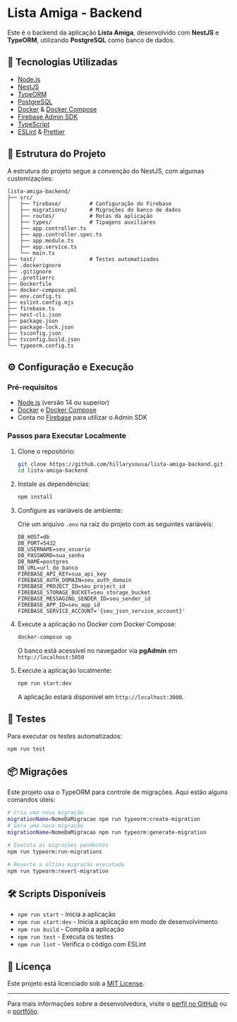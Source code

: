 # Lista Amiga - Backend

Este é o backend da aplicação **Lista Amiga**, desenvolvido com **NestJS** e **TypeORM**, utilizando **PostgreSQL** como banco de dados.

## 🚀 Tecnologias Utilizadas

- [Node.js](https://nodejs.org/)
- [NestJS](https://nestjs.com/)
- [TypeORM](https://typeorm.io/)
- [PostgreSQL](https://www.postgresql.org/)
- [Docker](https://www.docker.com/) & [Docker Compose](https://docs.docker.com/compose/)
- [Firebase Admin SDK](https://firebase.google.com/docs/admin/setup)
- [TypeScript](https://www.typescriptlang.org/)
- [ESLint](https://eslint.org/) & [Prettier](https://prettier.io/)

## 📁 Estrutura do Projeto

A estrutura do projeto segue a convenção do NestJS, com algumas customizações:

```
lista-amiga-backend/
├── src/
│   ├── firebase/         # Configuração do Firebase
│   ├── migrations/       # Migrações do banco de dados
│   ├── routes/           # Rotas da aplicação
│   ├── types/            # Tipagens auxiliares
│   ├── app.controller.ts
│   ├── app.controller.spec.ts
│   ├── app.module.ts
│   ├── app.service.ts
│   └── main.ts
├── test/                 # Testes automatizados
├── .dockerignore
├── .gitignore
├── .prettierrc
├── Dockerfile
├── docker-compose.yml
├── env.config.ts
├── eslint.config.mjs
├── firebase.ts
├── nest-cli.json
├── package.json
├── package-lock.json
├── tsconfig.json
├── tsconfig.build.json
└── typeorm.config.ts
```

## ⚙️ Configuração e Execução

### Pré-requisitos

- [Node.js](https://nodejs.org/) (versão 14 ou superior)
- [Docker](https://www.docker.com/) e [Docker Compose](https://docs.docker.com/compose/)
- Conta no [Firebase](https://firebase.google.com/) para utilizar o Admin SDK

### Passos para Executar Localmente

1. Clone o repositório:

   ```bash
   git clone https://github.com/hillarysousa/lista-amiga-backend.git
   cd lista-amiga-backend
   ```

2. Instale as dependências:

   ```bash
   npm install
   ```

3. Configure as variáveis de ambiente:

   Crie um arquivo `.env` na raiz do projeto com as seguintes variáveis:

   ```env
   DB_HOST=db
   DB_PORT=5432
   DB_USERNAME=seu_usuario
   DB_PASSWORD=sua_senha
   DB_NAME=postgres
   DB_URL=url_do_banco
   FIREBASE_API_KEY=sua_api_key
   FIREBASE_AUTH_DOMAIN=seu_auth_domain
   FIREBASE_PROJECT_ID=seu_project_id
   FIREBASE_STORAGE_BUCKET=seu_storage_bucket
   FIREBASE_MESSAGING_SENDER_ID=seu_sender_id
   FIREBASE_APP_ID=seu_app_id
   FIREBASE_SERVICE_ACCOUNT='{seu_json_service_account}'
   ```

4. Execute a aplicação no Docker com Docker Compose:

   ```bash
   docker-compose up
   ```

   O banco está acessível no navegador via **pgAdmin** em `http://localhost:5050`

5. Execute a aplicação localmente:

   ```bash
   npm run start:dev
   ```

   A aplicação estará disponível em `http://localhost:3000`.

## 🧪 Testes

Para executar os testes automatizados:

```bash
npm run test
```

## 📦 Migrações

Este projeto usa o TypeORM para controle de migrações. Aqui estão alguns comandos úteis:

```bash
# Cria uma nova migração
migrationName=NomeDaMigracao npm run typeorm:create-migration
# Gera uma nova migração
migrationName=NomeDaMigracao npm run typeorm:generate-migration

# Executa as migrações pendentes
npm run typeorm:run-migrations

# Reverte a última migração executada
npm run typeorm:revert-migration
```

## 🛠️ Scripts Disponíveis

- `npm run start` - Inicia a aplicação
- `npm run start:dev` - Inicia a aplicação em modo de desenvolvimento
- `npm run build` - Compila a aplicação
- `npm run test` - Executa os testes
- `npm run lint` - Verifica o código com ESLint

## 📄 Licença

Este projeto está licenciado sob a [MIT License](LICENSE).

---

Para mais informações sobre a desenvolvedora, visite o [perfil no GitHub](https://github.com/hillarysousa) ou o [portfólio](https://hillarysousa.com.br).
